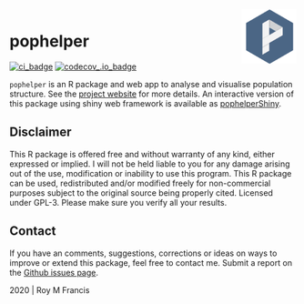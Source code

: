 <img src="man/figures/logo.png" align="right" width="96" height="96">

# pophelper

[![ci_badge](https://github.com/royfrancis/pophelper/workflows/build/badge.svg)](https://github.com/royfrancis/pophelper/actions?workflow=build) [![codecov_.io_badge](https://codecov.io/github/royfrancis/pophelper/coverage.svg?branch=master)](https://codecov.io/github/royfrancis/pophelper?branch=master)

`pophelper` is an R package and web app to analyse and visualise population structure. See the [project website](http://royfrancis.github.io/pophelper/) for more details. An interactive version of this package using shiny web framework is available as [pophelperShiny](https://github.com/royfrancis/pophelperShiny).

## Disclaimer

This R package is offered free and without warranty of any kind, either expressed or implied. I will not be held liable to you for any damage arising out of the use, modification or inability to use this program. This R package can be used, redistributed and/or modified freely for non-commercial purposes subject to the original source being properly cited. Licensed under GPL-3. Please make sure you verify all your results.  

## Contact

If you have an comments, suggestions, corrections or ideas on ways to improve or extend this package, feel free to contact me. Submit a report on the [Github issues page](https://github.com/royfrancis/pophelper/issues).  

2020 | Roy M Francis  

